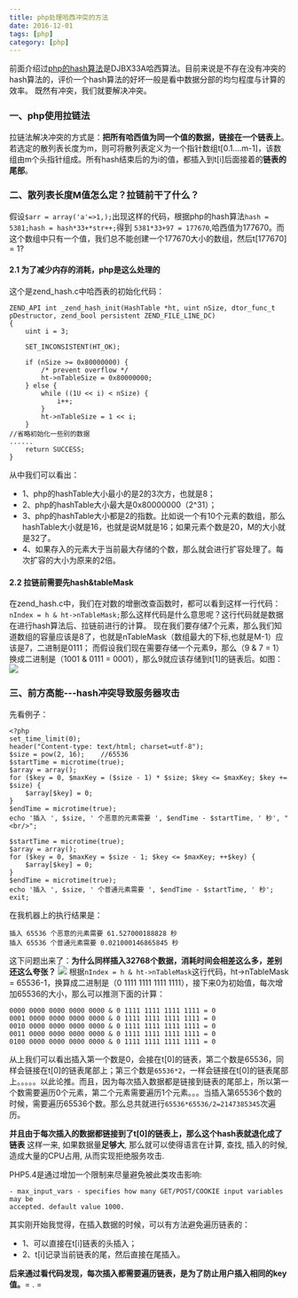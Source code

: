 ```yaml
---
title: php处理哈西冲突的方法
date: 2016-12-01
tags: [php]
category: [php]
---
```

前面介绍过[php的hash算法](http://bettercuicui.github.io/2016/12/01/php/php数组的hash算法/)是DJBX33A哈西算法。目前来说是不存在没有冲突的hash算法的，评价一个hash算法的好坏一般是看中数据分部的均匀程度与计算的效率。
既然有冲突，我们就要解决冲突。
<!--more-->
### 一、php使用拉链法
拉链法解决冲突的方式是：**把所有哈西值为同一个值的数据，链接在一个链表上**。若选定的散列表长度为m，则可将散列表定义为一个指针数组t[0.1....m-1]，该数组由m个头指针组成。所有hash结束后的为i的值，都插入到t[i]后面接着的**链表的尾部**。

### 二、散列表长度M值怎么定？拉链前干了什么？
假设`$arr = array('a'=>1,);`出现这样的代码，根据php的hash算法`hash = 5381;hash = hash*33+*str++;`得到  `5381*33+97 = 177670`,哈西值为177670。而这个数组中只有一个值，我们总不能创建一个177670大小的数组，然后t[177670] = 1?
#### 2.1 为了减少内存的消耗，php是这么处理的
这个是zend_hash.c中哈西表的初始化代码：
```
ZEND_API int _zend_hash_init(HashTable *ht, uint nSize, dtor_func_t pDestructor, zend_bool persistent ZEND_FILE_LINE_DC)
{
    uint i = 3;

    SET_INCONSISTENT(HT_OK);

    if (nSize >= 0x80000000) {
        /* prevent overflow */
        ht->nTableSize = 0x80000000;
    } else {
        while ((1U << i) < nSize) {
            i++;
        }
        ht->nTableSize = 1 << i;
    }
//省略初始化一些别的数据
......
    return SUCCESS;
}
```
从中我们可以看出：

- 1、php的hashTable大小最小的是2的3次方，也就是8；
- 2、php的hashTable大小最大是0x80000000（2^31）；
- 3、php的hashTable大小都是2的指数。比如说一个有10个元素的数组，那么hashTable大小就是16，也就是说M就是16；如果元素个数是20，M的大小就是32了。
- 4、如果存入的元素大于当前最大存储的个数，那么就会进行扩容处理了。每次扩容的大小为原来的2倍。

#### 2.2 拉链前需要先hash&tableMask
在zend_hash.c中，我们在对数的增删改查函数时，都可以看到这样一行代码：`nIndex = h & ht->nTableMask;`那么这样代码是什么意思呢？这行代码就是数据在进行hash算法后、拉链前进行的计算。
现在我们要存储7个元素，那么我们知道数组的容量应该是8了，也就是nTableMask（数组最大的下标,也就是M-1）应该是7，二进制是0111；
而假设我们现在需要存储一个元素9，那么（9 & 7 = 1）换成二进制是（1001 & 0111 = 0001），那么9就应该存储到t[1]的链表后。如图：
![](/public/image/hash1.jpg)

### 三、前方高能---hash冲突导致服务器攻击
先看例子：

```
<?php
set_time_limit(0);
header("Content-type: text/html; charset=utf-8");
$size = pow(2, 16);    //65536
$startTime = microtime(true);
$array = array();
for ($key = 0, $maxKey = ($size - 1) * $size; $key <= $maxKey; $key += $size) {
    $array[$key] = 0;
}
$endTime = microtime(true);
echo '插入 ', $size, ' 个恶意的元素需要 ', $endTime - $startTime, ' 秒', "<br/>";

$startTime = microtime(true);
$array = array();
for ($key = 0, $maxKey = $size - 1; $key <= $maxKey; ++$key) {
    $array[$key] = 0;
}
$endTime = microtime(true);
echo '插入 ', $size, ' 个普通元素需要 ', $endTime - $startTime, ' 秒';
exit;
```

在我机器上的执行结果是：

```
插入 65536 个恶意的元素需要 61.527000188828 秒
插入 65536 个普通元素需要 0.021000146865845 秒
```

这下问题出来了：**为什么同样插入32768个数据，消耗时间会相差这么多，差别还这么夸张？**
![](/public/image/hash2.jpg)
根据`nIndex = h & ht->nTableMask`这行代码，ht->nTableMask = 65536-1，换算成二进制是（0 1111 1111 1111 1111），接下来0为初始值，每次增加65536的大小，那么可以推测下面的计算：

```
0000 0000 0000 0000 0000 & 0 1111 1111 1111 1111 = 0
0001 0000 0000 0000 0000 & 0 1111 1111 1111 1111 = 0
0010 0000 0000 0000 0000 & 0 1111 1111 1111 1111 = 0
0011 0000 0000 0000 0000 & 0 1111 1111 1111 1111 = 0
0100 0000 0000 0000 0000 & 0 1111 1111 1111 1111 = 0
```

从上我们可以看出插入第一个数是0，会接在t[0]的链表，第二个数是65536，同样会链接在t[0]的链表尾部上；第三个数是`65536*2`，一样会链接在t[0]的链表尾部上。。。。。以此论推。而且，因为每次插入数据都是链接到链表的尾部上，所以第一个数需要遍历0个元素，第二个元素需要遍历1个元素。。。当插入第65536个数的时候，需要遍历65536个数。那么总共就进行`65536*65536/2=2147385345`次遍历。

**并且由于每次插入的数据都链接到了t[0]的链表上，那么这个hash表就退化成了链表**
这样一来, 如果数据量**足够大**, 那么就可以使得语言在计算, 查找, 插入的时候, 造成大量的CPU占用, 从而实现拒绝服务攻击.

PHP5.4是通过增加一个限制来尽量避免被此类攻击影响:

```
- max_input_vars - specifies how many GET/POST/COOKIE input variables may be
accepted. default value 1000.
```

其实刚开始我觉得，在插入数据的时候，可以有方法避免遍历链表的：

- 1、可以直接在t[i]链表的头插入；
- 2、t[i]记录当前链表的尾，然后直接在尾插入。

**后来通过看代码发现，每次插入都需要遍历链表，是为了防止用户插入相同的key值。**= . =